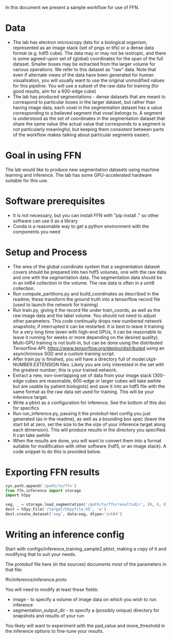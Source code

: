 In this document we present a sample workflow for use of FFN.

# Data
* The lab has electron microscopy data for a biological organism, represented as an image stack (set of pngs or tifs) or a dense data format (e.g. hdf5 cube). The data may or may not be isotropic, and there is some agreed-upon set of (global) coordinates for the span of the full dataset. Smaller boxes may be extracted from the larger volume for various operations. We refer to this dataset as "raw" data. Note that even if alternate views of the data have been generated for human visualisation, you will usually want to use the original unmodified values for this pipeline. You will use a subset of the raw data for training (for good results, aim for a 600-edge cube)
* The lab has produced segmentations - dense datasets that are meant to correspond to particular boxes in the larger dataset, but rather than having image data, each voxel in the segmentation dataset has a value corresponding to a believed segment that voxel belongs to. A segment is understood as the set of coordinates in the segmentation dataset that share the same value (the actual value that corresponds to a segment is not particularly meaningful, but keeping them consistent between parts of the workflow makes talking about particular segments easier).

# Goal in using FFN
The lab would like to produce new segmentation datasets using machine learning and inference. The lab has some GPU-accelerated hardware suitable for this use.

# Software prerequisites
* It is not necessary, but you can install FFN with "pip install ." so other software can use it as a library
* Conda is a reasonable way to get a python environment with the components you need

# Setup and Process
* The area of the global coordinate system that a segmentation dataset covers should be prepared into two hdf5 volumes, one with the raw data and one with the segmentation data. The segmentation data should be in an int64 collection in the volume. The raw data is often in a uint8 collection.
* Run compute_partitions.py and build_coordinates as described in the readme; these transform the ground truth into a tensorflow record file (used to launch the network for training)
* Run train.py, giving it the record file under train_coords, as well as the raw image data and the label volume. You should not need to adjust other parameters. This code continually drops new numbered network snapshots; if interrupted it can be restarted. It is best to leave it training for a very long time (even with high-end GPUs, it can be reasonable to leave it running for weeks or more depending on the desired quality). Multi-GPU training is not built-in, but can be done using the distributed Tensorflow API: https://www.tensorflow.org/deploy/distributed using an asynchronous SGD and a custom training script.
* After train.py is finished, you will have a directory full of model.ckpt-NUMBER.EXTENSION files. Likely you are only interested in the set with the greatest number; this is your trained network.
* Extract a new, non-overlapping set of data from your image stack (300-edge cubes are reasonable, 600-edge or larger cubes will take awhile but are usable by patient biologists) and save it into an hdf5 file with the same format as the raw data set used for training. This will be your inference target.
* Write a pbtxt as a configuration for inference. See the bottom of this doc for specifics
* Run run_inference.py, passing it the protobuf-text config you just generated (as in the readme), as well as a bounding box spec (leave the start bit at zero, set the size to be the size of your inference target along each dimension). This will produce results in the directory you specified. It can take awhile
* When the results are done, you will want to convert them into a format suitable for modification with other software (hdf5, or an image stack). A code snippet to do this is provided below.

# Exporting FFN results
``` python
sys.path.append('/path/to/ffn')
from ffn.inference import storage
import h5py

seg, _ = storage.load_segmentation('/path/to/ffn/resultsdir', (0, 0, 0))
dest = h5py.File('/target/h5pyfile.h5', 'w')
dest.create_dataset('seg', data=seg, dtype='int64')
```

# Writing an inference config
Start with configs/inference_training_sample2.pbtxt, making a copy of it and modifying that to suit
your needs.

The protobuf file here (in the sources) documents most of the parameters in that file:

ffn/inference/inference.proto

You will need to modify at least these fields:
* image - to specify a volume of image data on which you wish to run inference
* segmentation_output_dir - to specify a (possibly unique) directory for snapshots and results of your run

You likely will want to experiment with the pad_value and move_threshold in the inference options to fine-tune your results.
